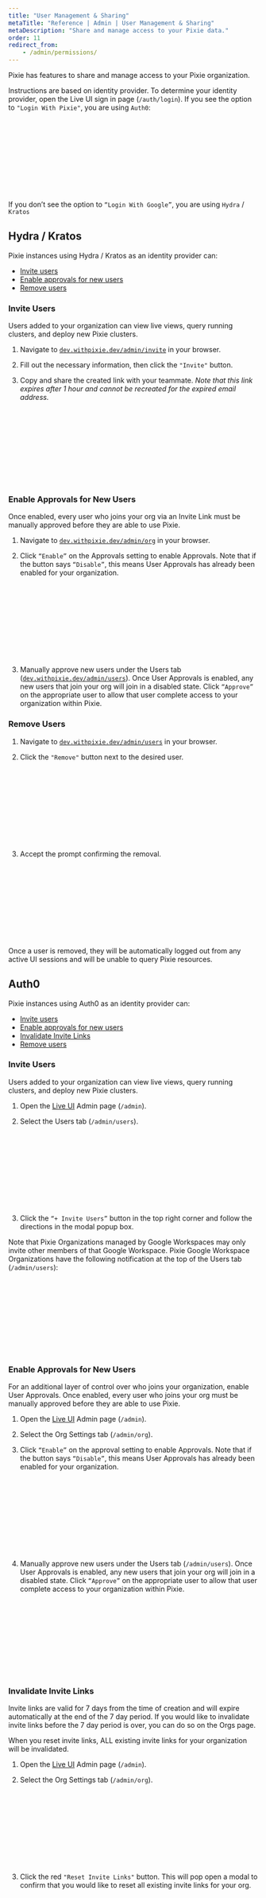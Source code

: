 ```yaml
---
title: "User Management & Sharing"
metaTitle: "Reference | Admin | User Management & Sharing"
metaDescription: "Share and manage access to your Pixie data."
order: 11
redirect_from:
    - /admin/permissions/
---
```


Pixie has features to share and manage access to your Pixie organization.

Instructions are based on identity provider. To determine your identity provider, open the Live UI sign in page (`/auth/login`). If you see the option to `"Login With Pixie"`, you are using `Auth0`:

<svg title='Your Pixie uses Auth0 if you see the option to "Login with Google".' src='admin/user-mgmt/determine-auth.png'/>

If you don’t see the option to `“Login With Google”`, you are using `Hydra` / `Kratos`

## Hydra / Kratos

Pixie instances using Hydra / Kratos as an identity provider can:

- [Invite users](/reference/admin/user-mgmt#invite-users)
- [Enable approvals for new users](/reference/admin/user-mgmt#enable-approvals-for-new-users)
- [Remove users](/reference/admin/user-mgmt#enable-approvals-for-new-users)

### Invite Users

Users added to your organization can view live views, query running clusters, and deploy new Pixie clusters.

1. Navigate to [`dev.withpixie.dev/admin/invite`](https://dev.withpixie.dev/admin/invite) in your browser.

2. Fill out the necessary information, then click the `"Invite"` button.

3. Copy and share the created link with your teammate. _Note that this link expires after 1 hour and cannot be recreated for the expired email address._

<svg title='' src='admin/user-mgmt/os-auth-invite-link.png'/>

### Enable Approvals for New Users

Once enabled, every user who joins your org via an Invite Link must be manually approved before they are able to use Pixie.

1. Navigate to [`dev.withpixie.dev/admin/org`](https://dev.withpixie.dev/admin/org) in your browser.

2. Click `“Enable”` on the Approvals setting to enable Approvals. Note that if the button says `“Disable”`, this means User Approvals has already been enabled for your organization.

<svg title='' src='admin/user-mgmt/os-enable-approvals.png'/>

3. Manually approve new users under the Users tab ([`dev.withpixie.dev/admin/users`](https://dev.withpixie.dev/admin/users)). Once User Approvals is enabled, any new users that join your org will join in a disabled state. Click `“Approve”` on the appropriate user to allow that user complete access to your organization within Pixie.

### Remove Users

1. Navigate to [`dev.withpixie.dev/admin/users`](https://dev.withpixie.dev/admin/users) in your browser.

2. Click the `"Remove"` button next to the desired user.

<svg title='' src='admin/user-mgmt/users-tab.png'/>

3. Accept the prompt confirming the removal.

<svg title='' src='admin/user-mgmt/user-removal-prompt.png'/>

Once a user is removed, they will be automatically logged out from any active UI sessions and will be unable to query Pixie resources.

## Auth0

Pixie instances using Auth0 as an identity provider can:

- [Invite users](/reference/admin/user-mgmt#invite-users-1)
- [Enable approvals for new users](/reference/admin/user-mgmt#enable-approvals-for-new-users-1)
- [Invalidate Invite Links](/reference/admin/user-mgmt#invalidate-invite-links)
- [Remove users](/reference/admin/user-mgmt#remove-users)

### Invite Users

Users added to your organization can view live views, query running clusters, and deploy new Pixie clusters.

1. Open the [Live UI](https://work.withpixie.ai/) Admin page (`/admin`).

2. Select the Users tab (`/admin/users`).

<svg title='' src='admin/user-mgmt/users-tab-invite-button.png'/>

3. Click the `“+ Invite Users”` button in the top right corner and follow the directions in the modal popup box.

Note that Pixie Organizations managed by Google Workspaces may only invite other members of that Google Workspace. Pixie Google Workspace Organizations have the following notification at the top of the Users tab (`/admin/users`):

<svg title='' src='admin/user-mgmt/google-workspace-org.png'/>

### Enable Approvals for New Users

For an additional layer of control over who joins your organization, enable User Approvals. Once enabled, every user who joins your org must be manually approved before they are able to use Pixie.

1. Open the [Live UI](https://work.withpixie.ai/) Admin page (`/admin`).

2. Select the Org Settings tab (`/admin/org`).

3. Click `“Enable”` on the approval setting to enable Approvals. Note that if the button says `“Disable”`, this means User Approvals has already been enabled for your organization.

<svg title='' src='admin/user-mgmt/enable-approvals.png'/>

4. Manually approve new users under the Users tab (`/admin/users`). Once User Approvals is enabled, any new users that join your org will join in a disabled state. Click `“Approve”` on the appropriate user to allow that user complete access to your organization within Pixie.

<svg title='' src='admin/user-mgmt/user-unapproved.png'/>

### Invalidate Invite Links

Invite links are valid for 7 days from the time of creation and will expire automatically at the end of the 7 day period. If you would like to invalidate invite links before the 7 day period is over, you can do so on the Orgs page.

<Alert variant="outlined" severity="warning">When you reset invite links, ALL existing invite links for your organization will be invalidated.</Alert>

1. Open the [Live UI](https://work.withpixie.ai/) Admin page (`/admin`).

2. Select the Org Settings tab (`/admin/org`).

<svg title='' src='admin/user-mgmt/reset-invite-links.png'/>

3. Click the red `"Reset Invite Links"` button. This will pop open a modal to confirm that you would like to reset all existing invite links for your org.

<svg title='' src='admin/user-mgmt/reset-invite-links-confirmation.png'/>

4. Click `“Reset Invite Links”` in the modal to confirm and invalidate all existing invite links.

### Remove Users

1. Open the [Live UI](https://work.withpixie.ai/) Admin page (`/admin`).

2. Select the Users tab (`/admin/users`).

3. Click the `"Remove"` button next to the desired user.

<svg title='' src='admin/user-mgmt/users-tab.png'/>

4. Accept the prompt confirming the removal.

<svg title='' src='admin/user-mgmt/user-removal-prompt.png'/>

Once a user is removed, they will be automatically logged out from any active UI sessions and will be unable to query Pixie resources.
